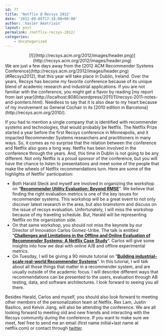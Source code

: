 ```yaml
---
id: 77
title: 'Netflix @ Recsys 2012'
date: '2012-09-05T17:18:00+00:00'
author: 'Xavier Amatriain'
layout: post
permalink: /netflix-recsys-2012/
categories:
    - Uncategorized
---
```


<div class="separator" style="clear: both; text-align: center;">[![](http://recsys.acm.org/2012/images/header.png)](http://recsys.acm.org/2012/images/header.png)</div>We are just a few days away from the [2012 ACM Recommender Systems Conference](http://recsys.acm.org/2012/images/header.png) (#Recsys2012), that this year will take place in Dublin, Ireland. Over the years, Recsys has become my favorite conference because of its unique blend of academic research and industrial applications. If you are not familiar with the conference, you might get a flavor by reading [my report from last year](http://localhost:8080/wordpress/2011/11/recsys-2011-notes-and-pointers.html). Needless to say that it is also dear to my heart because of my involvement as General Cochair in its [2010 edition in Barcelona](http://recsys.acm.org/2010/).

If you had to mention a single company that is identified with recommender systems and technologies, that would probably be Netflix. The Netflix Prize started a year before the first Recsys conference in Minneapolis, and it impacted Recommender Systems researchers and practitioners in many ways. So, it comes as no surprise that the relation between the conference and Netflix also goes a long way. Netflix has been involved in the conference through the years. And, this time in Dublin is not going to be any different. Not only Netflix is a proud sponsor of the conference, but you will have the chance to listen to presentations and meet some of the people that make the wheels of Netflix recommendations turn. Here are some of the highlights of Netflix’ participation:

- Both Harald Steck and myself are involved in organizing the workshop on “**[Recommender Utility Evaluation: Beyond RMSE](http://ir.ii.uam.es/rue2012/)**“. We believe that finding the right evaluation metrics is one of the key issues for recommender systems. This workshop will be a great event to not only discover latest research in the area, but also brainstorm and discuss on the issue of recsys evaluation. Unfortunately, I will miss the workshop because of my traveling schedule. But, Harald will be representing Netflix on the organization side.
- On that same workshop, you should not miss the keynote by our Director of Innovation Carlos Gomez-Uribe. The talk is entitled “[**Challenges and Limitations in the Offline and Online Evaluation of Recommender Systems: A Netflix Case Study**](http://ir.ii.uam.es/rue2012/keynote.html)“. Carlos will give some insights into how we deal with online A/B and offline experimental metrics.
- On Tuesday, I will be giving a 90 minute tutorial on “**[Building industrial-scale real-world Recommender Systems](http://recsys.acm.org/2012/tutorials.html#building)**“. In this tutorial, I will talk about all those things that matter in a recommender system, and are usually outside of the academic focus. I will describe different ways that recommendations can be presented to the users, evaluation through AB testing, data, and software architectures. I look forward to seeing you all there.

Besides Harald, Carlos and myself, you should also look forward to meeting other members of the personalization team at Netflix. Rex Lam, Justin Basilico, and Kelvin Jiang, will also be attending the conference. We are all looking forward to meeting old and new friends and interacting with the Recsys community during the conference. If you want to make sure we meet, feel free to send me an email (first name initial+last name at netflix.com) or contact through [twitter](https://twitter.com/xamat).